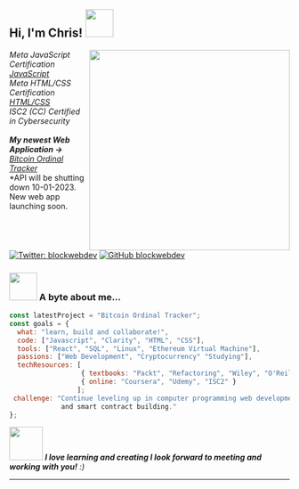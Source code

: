 <h2> Hi, I'm Chris! <img src="https://media.giphy.com/media/ejDQS4XACVyMkYh6y5/giphy.gif" width="50"></h2>
<img align='right' src="https://media.giphy.com/media/6CG1R3R96HXGPeImVU/giphy.gif" width="360">
<p><em>Meta JavaScript Certification <a href="https://www.coursera.org/account/accomplishments/verify/NT7QFUQRCB3V">JavaScript</a></br>Meta HTML/CSS Certification <a href="https://www.coursera.org/account/accomplishments/verify/4HXRXUSXYYAE">HTML/CSS</a></br>ISC2 (CC) Certified in Cybersecurity </br></br><strong>My newest Web Application   &#8594;</strong> <a href="https://blockwebdev.github.io/demo-website-app-builds/ordinals_app_rev/index.html" target="_blank">Bitcoin Ordinal Tracker</a></a> 
</em></br>*API will be shutting down 10-01-2023. New web app launching soon.</p>


[![Twitter: blockwebdev](https://img.shields.io/twitter/follow/blockwebdev?style=social)](https://twitter.com/blockwebdev)
[![GitHub blockwebdev](https://img.shields.io/github/followers/blockwebdev?label=follow&style=social)](https://github.com/blockwebdev)


### <img src="https://media.giphy.com/media/nzddNgLFKiHBCD7uIR/giphy.gif" width="50"> A byte about me...  

```javascript
const latestProject = "Bitcoin Ordinal Tracker";
const goals = {
  what: "learn, build and collaborate!",
  code: ["Javascript", "Clarity", "HTML", "CSS"],
  tools: ["React", "SQL", "Linux", "Ethereum Virtual Machine"],
  passions: ["Web Development", "Cryptocurrency" "Studying"],
  techResources: [
                  { textbooks: "Packt", "Refactoring", "Wiley", "O'Reilly" },
                  { online: "Coursera", "Udemy", "ISC2" }
                 ];
 challenge: "Continue leveling up in computer programming web development
             and smart contract building."
};
```

<img src="https://media.giphy.com/media/LnQjpWaON8nhr21vNW/giphy.gif" width="60"> <em><b>I love learning and creating I look forward to meeting and working with you!</b> :)</em>

---
